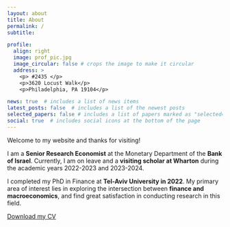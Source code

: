 ```yaml
---
layout: about
title: About
permalink: /
subtitle: 

profile:
  align: right
  image: prof_pic.jpg
  image_circular: false # crops the image to make it circular
  address: >
    <p> #2435 </p>
    <p>3620 Locust Walk</p>
    <p>Philadelphia, PA 19104</p>

news: true  # includes a list of news items
latest_posts: false  # includes a list of the newest posts
selected_papers: false # includes a list of papers marked as "selected={true}"
social: true  # includes social icons at the bottom of the page
---
```

Welcome to my website and thanks for visiting!

I am a **Senior Research Economist** at the Monetary Department of the **Bank of Israel**. Currently, I am on leave and a **visiting scholar at Wharton** during the academic years 2022-2023 and 2023-2024. 

I completed my PhD in Finance at **Tel-Aviv University in 2022**. My primary area of interest lies in exploring the intersection between **finance and macroeconomics**, and find great satisfaction in conducting research in this field.

<div class="cv-widget">
    <a href="https://1drv.ms/b/s!AoN-rrIppbFxidBkFcw1p5XGwOQZew?e=L7cw87" download>Download my CV</a>
</div>



